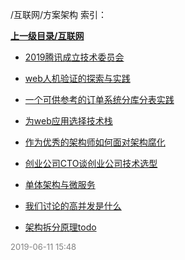 /互联网/方案架构 索引：


**[上一级目录/互联网](/互联网/index.md)**

- [2019腾讯成立技术委员会](/互联网/方案架构/2019腾讯成立技术委员会.md)

- [web人机验证的探索与实践](/互联网/方案架构/web人机验证的探索与实践.md)

- [一个可供参考的订单系统分库分表实践](/互联网/方案架构/一个可供参考的订单系统分库分表实践.md)

- [为web应用选择技术栈](/互联网/方案架构/为web应用选择技术栈.md)

- [作为优秀的架构师如何面对架构腐化](/互联网/方案架构/作为优秀的架构师如何面对架构腐化.md)

- [创业公司CTO谈创业公司技术选型](/互联网/方案架构/创业公司CTO谈创业公司技术选型.md)

- [单体架构与微服务](/互联网/方案架构/单体架构与微服务.md)

- [我们讨论的高并发是什么](/互联网/方案架构/我们讨论的高并发是什么.md)

- [架构拆分原理todo](/互联网/方案架构/架构拆分原理todo.md)


<font size=2 color='grey'> 2019-06-11 15:48 </font>